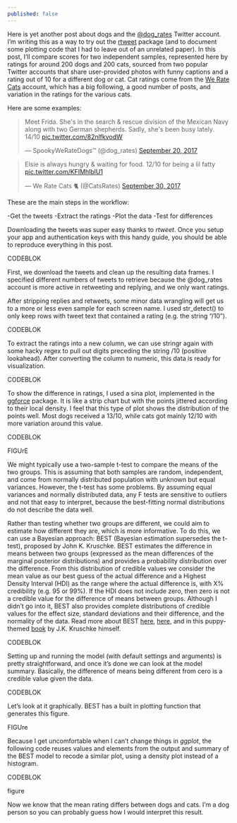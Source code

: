 ```yaml
---
published: false
---
```

Here is yet another post about dogs and the [@dog_rates](https://twitter.com/dog_rates) Twitter account. I’m writing this as a way to try out the [rtweet](http://rtweet.info/) package (and to document some plotting code that I had to leave out of an unrelated paper).
In this post, I’ll compare scores for two independent samples, represented here by ratings for around 200 dogs and 200 cats, sourced from two popular Twitter accounts that share user-provided photos with funny captions and a rating out of 10 for a different dog or cat. Cat ratings come from the [We Rate Cats](https://twitter.com/CatsRates) account, which has a big following, a good number of posts, and variation in the ratings for the various cats.

Here are some examples:

<blockquote class="twitter-tweet" data-lang="en"><p lang="en" dir="ltr">Meet Frida. She&#39;s in the search &amp; rescue division of the Mexican Navy along with two German shepherds. Sadly, she&#39;s been busy lately. 14/10 <a href="https://t.co/82nlfkvodW">pic.twitter.com/82nlfkvodW</a></p>&mdash; SpookyWeRateDogs™ (@dog_rates) <a href="https://twitter.com/dog_rates/status/910580043381923840?ref_src=twsrc%5Etfw">September 20, 2017</a></blockquote>
<script async src="//platform.twitter.com/widgets.js" charset="utf-8"></script>

<blockquote class="twitter-tweet" data-lang="en"><p lang="en" dir="ltr">Elsie is always hungry &amp; waiting for food. 12/10 for being a lil fatty <a href="https://t.co/KFIMhlblU1">pic.twitter.com/KFIMhlblU1</a></p>&mdash; We Rate Cats 🐈 (@CatsRates) <a href="https://twitter.com/CatsRates/status/913916433175805952?ref_src=twsrc%5Etfw">September 30, 2017</a></blockquote>
<script async src="//platform.twitter.com/widgets.js" charset="utf-8"></script>

These are the main steps in the workflow:

-Get the tweets
-Extract the ratings
-Plot the data
-Test for differences

Downloading the tweets was super easy thanks to _rtweet_. Once you setup your app and authentication keys with this handy guide, you should be able to reproduce everything in this post. 

CODEBLOK

First, we download the tweets and clean up the resulting data frames. I specified different numbers of tweets to retrieve because the @dog_rates account is more active in retweeting and replying, and we only want ratings. 

After stripping replies and retweets, some minor data wrangling will get us to a more or less even sample for each screen name. I used str_detect() to only keep rows with tweet text that contained a rating (e.g. the string “/10”). 

CODEBLOK

To extract the ratings into a new column, we can use stringr again with some hacky regex to pull out digits preceding the string /10 (positive lookahead). After converting the column to numeric, this data is ready for visualization.

CODEBLOK

To show the difference in ratings, I used a sina plot, implemented in the [ggforce](https://github.com/thomasp85/ggforce) package. It is like a strip chart but with the points jittered according to their local density. I feel that this type of plot shows the distribution of the points well. Most dogs received a 13/10, while cats got mainly 12/10 with more variation around this value. 

CODEBLOK

FIGUrE

We might typically use a two-sample t-test to compare the means of the two groups. This is assuming that both samples are random, independent, and come from normally distributed population with unknown but equal variances. However, the t-test has some problems. By assuming equal variances and normally distributed data, any F tests are sensitive to outliers and not that easy to interpret, because the best-fitting normal distributions do not describe the data well.  

Rather than testing whether two groups are different, we could aim to estimate how different they are, which is more informative. To do this, we can use a Bayesian approach: BEST (Bayesian estimation supersedes the t-test), proposed by John K. Kruschke. BEST estimates the difference in means between two groups (expressed as the mean differences of the marginal posterior distributions) and provides a probability distribution over the difference. From this distribution of credible values we consider the mean value as our best guess of the actual difference and a Highest Density Interval (HDI) as the range where the actual difference is, with X% credibility (e.g. 95 or 99%). If the HDI does not include zero, then zero is not a credible value for the difference of means between groups. Although I didn’t go into it, BEST also provides complete distributions of credible values for the effect size, standard deviations and their difference, and the normality of the data. Read more about BEST [here](http://www.dataminingapps.com/2016/03/update-your-beliefs-a-bayesian-approach-to-two-sample-comparison/ "BEST overview"), [here](http://docs.pymc.io/notebooks/BEST.html "python implementation"), and in this puppy-themed [book](https://sites.google.com/site/doingbayesiandataanalysis/) by J.K. Kruschke himself.  


CODEBLOK

Setting up and running the model (with default settings and arguments) is pretty straightforward, and once it’s done we can look at the model summary. Basically, the difference of means being different from cero is a credible value given the data.

CODEBLOK

Let’s look at it graphically. BEST has a built in plotting function that generates this figure.

FIGUre

Because I get uncomfortable when I can’t change things in _ggplot_, the following code reuses values and elements from the output and summary of the BEST model to recode a similar plot, using a density plot instead of a histogram. 

CODEBLOK

figure

Now we know that the mean rating differs between dogs and cats. I’m a dog person so you can probably guess how I would interpret this result. 



